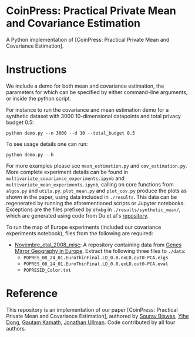 

# CoinPress: Practical Private Mean and Covariance Estimation
A Python implementation of [CoinPress: Practical Private Mean and Covariance Estimation].

Instructions
===
We include a demo for both mean and covariance estimation, the parameters for which can be specified by either command-line arguments, or inside the python script. 

For instance to run the covariance and mean estimation demo for a synthetic dataset with 3000 10-dimensional datapoints and total privacy budget 0.5:

`python demo.py --n 3000 --d 10 --total_budget 0.5`

To see usage details one can run:

`python demo.py --h`


For more examples please see `mean_estimation.py` and `cov_estimation.py`. More complete experiment details can be found in `multivariate_covariance_experiments.ipynb` and `multivariate_mean_experiments.ipynb`, calling on core functions from `algos.py` and `utils.py`. `plot_mean.py` and `plot_cov.py` produce the plots as shown in the paper, using data included in `./results`. This data can be regenerated by running the aforementioned scripts or Jupyter notebooks. Exceptions are the files prefixed by `dfmbg` in `./results/synthetic_mean/`, which are generated using code from Du et al's [repository](https://github.com/wxindu/dp-conf-int).

To run the map of Europe experiments (included our covariance experiments notebook), files from the following are required:
* [Novembre_etal_2008_misc](https://github.com/NovembreLab/Novembre_etal_2008_misc): A repository containing data from [Genes Mirror Geography in Europe](https://www.nature.com/articles/nature07331). Extract the following three files to `./data`: 
    * `POPRES_08_24_01.EuroThinFinal.LD_0.8.exLD.out0-PCA.eigs`
    * `POPRES_08_24_01.EuroThinFinal.LD_0.8.exLD.out0-PCA.eval`
    * `POPRESID_Color.txt`

Reference
===
This repository is an implementation of our paper [CoinPress: Practical Private Mean and Covariance Estimation], authored by [Sourav Biswas](https://sravb.github.io/), [Yihe Dong](https://yihedong.me/), [Gautam Kamath](http://www.gautamkamath.com/), [Jonathan Ullman](http://www.ccs.neu.edu/home/jullman/).
Code contributed by all four authors. 
